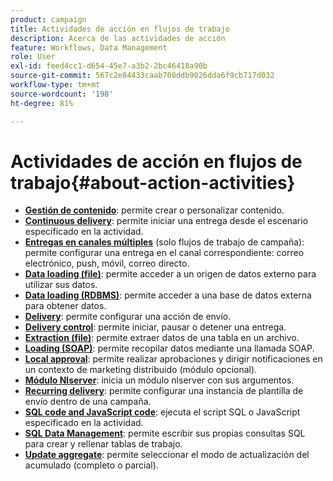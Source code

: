 ```yaml
---
product: campaign
title: Actividades de acción en flujos de trabajo
description: Acerca de las actividades de acción
feature: Workflows, Data Management
role: User
exl-id: feed4cc1-d654-45e7-a3b2-2bc46418a90b
source-git-commit: 567c2e84433caab708ddb9026dda6f9cb717d032
workflow-type: tm+mt
source-wordcount: '198'
ht-degree: 81%

---
```


# Actividades de acción en flujos de trabajo{#about-action-activities}

* **[Gestión de contenido](content-management.md)**: permite crear o personalizar contenido.
* **[Continuous delivery](continuous-delivery.md)**: permite iniciar una entrega desde el escenario especificado en la actividad.
* **[Entregas en canales múltiples](cross-channel-deliveries.md)** (solo flujos de trabajo de campaña): permite configurar una entrega en el canal correspondiente: correo electrónico, push, móvil, correo directo.
* **[Data loading (file)](data-loading--rdbms-.md)**: permite acceder a un origen de datos externo para utilizar sus datos.
* **[Data loading (RDBMS)](data-loading--rdbms-.md)**: permite acceder a una base de datos externa para obtener datos.
* **[Delivery](delivery.md)**: permite configurar una acción de envío.
* **[Delivery control](delivery-control.md)**: permite iniciar, pausar o detener una entrega.
* **[Extraction (file)](extraction--file-.md)**: permite extraer datos de una tabla en un archivo.
* **[Loading (SOAP)](loading-soap.md)**: permite recopilar datos mediante una llamada SOAP.
* **[Local approval](local-approval.md)**: permite realizar aprobaciones y dirigir notificaciones en un contexto de marketing distribuido (módulo opcional).
* **[Módulo Nlserver](nlserver-module.md)**: inicia un módulo nlserver con sus argumentos.
* **[Recurring delivery](recurring-delivery.md)**: permite configurar una instancia de plantilla de envío dentro de una campaña.
* **[SQL code and JavaScript code](sql-code-and-javascript-code.md)**: ejecuta el script SQL o JavaScript especificado en la actividad.
* **[SQL Data Management](sql-data-management.md)**: permite escribir sus propias consultas SQL para crear y rellenar tablas de trabajo.
* **[Update aggregate](update-aggregate.md)**: permite seleccionar el modo de actualización del acumulado (completo o parcial).
